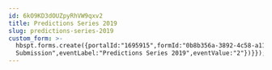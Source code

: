 ```yaml
---
id: 6kO9KD3dOUZpyRhVW9qxv2
title: Predictions Series 2019
slug: predictions-series-2019
custom_form: >-
  hbspt.forms.create({portalId:"1695915",formId:"0b8b356a-3892-4c58-a116-9dd97040b7c4",css:"",onFormSubmit:function(e){window.dataLayer=window.dataLayer||[],window.dataLayer.push({event:"GAEvent",eventCategory:"Innovation",eventAction:"Form
  Submission",eventLabel:"Predictions Series 2019",eventValue:"2"})}});
---
```


  